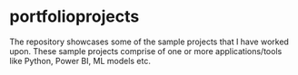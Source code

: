 # portfolioprojects

The repository showcases some of the sample projects that I have worked upon.
These sample projects comprise of one or more applications/tools like Python, Power BI, ML models etc. 
